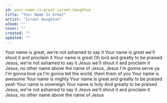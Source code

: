 ```yaml
---
id: your-name-is-great-israel-houghton
title: "Your Name Is Great"
artist: "Israel Houghton"
album: ""
cover: ""
created: ""
updated: ""
---
```


Your name is great, we're not ashamed to say it
Your name is great we'll shout it and proclaim it
Your name is great Oh lord and greatly to be praised
Jesus, we're not ashamed to say it
Jesus we'll shout it and proclaim it
Jesus, no other name above the name of Jesus, Jesus
I'm gonna serve ya
I'm gonna love ya
I'm gonna tell the world, them them of you
Your name is awesome
Your name is mighty
Your name is great and greatly to be praised yeah
Your name is sovereign
Your name is holy
And greatly to be praised
Jesus, we're not ashamed to say it
Jesus we'll shout it and proclaim it
Jesus, no other name above the name of Jesus